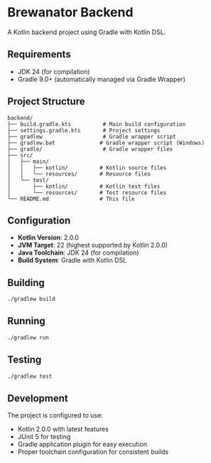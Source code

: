 # Brewanator Backend

A Kotlin backend project using Gradle with Kotlin DSL.

## Requirements

- JDK 24 (for compilation)
- Gradle 9.0+ (automatically managed via Gradle Wrapper)

## Project Structure

```
backend/
├── build.gradle.kts          # Main build configuration
├── settings.gradle.kts       # Project settings
├── gradlew                   # Gradle wrapper script
├── gradlew.bat              # Gradle wrapper script (Windows)
├── gradle/                   # Gradle wrapper files
├── src/
│   ├── main/
│   │   ├── kotlin/          # Kotlin source files
│   │   └── resources/       # Resource files
│   └── test/
│       ├── kotlin/          # Kotlin test files
│       └── resources/       # Test resource files
└── README.md                # This file
```

## Configuration

- **Kotlin Version**: 2.0.0
- **JVM Target**: 22 (highest supported by Kotlin 2.0.0)
- **Java Toolchain**: JDK 24 (for compilation)
- **Build System**: Gradle with Kotlin DSL

## Building

```bash
./gradlew build
```

## Running

```bash
./gradlew run
```

## Testing

```bash
./gradlew test
```

## Development

The project is configured to use:
- Kotlin 2.0.0 with latest features
- JUnit 5 for testing
- Gradle application plugin for easy execution
- Proper toolchain configuration for consistent builds
